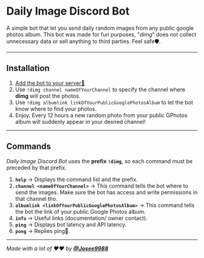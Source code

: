 # **Daily Image Discord Bot**

A simple bot that let you send daily random images from any public google photos album.
This bot was made for fun purposes, "*dimg*" does not collect unnecessary data or sell anything to third parties.
Feel safe🛡️.

---

## **Installation**

1. [Add the bot to your server🤖](https://discord.com/oauth2/authorize?client_id=806274731245436960&permissions=3072&scope=bot
)
2. Use `!dimg channel nameOfYourChannel` to specify the channel where **dimg** will post the photos.
3. Use `!dimg albumlink linkOfYourPublicGooglePhotosAlbum` to let the bot know where to find your photos.
4. Enjoy. Every 12 hours a new random photo from your public GPhotos album will suddenly appear in your desired channel!

---

## **Commands**

*Daily Image Discord Bot* uses the **prefix** **`!dimg`**, so each command must be preceded by that prefix.

1. **`help`** -> Displays the command list and the prefix.
2. **`channel <nameOfYourChannel>`** -> This command tells the bot where to send the images. Make sure the bot has
   access and write permissions in that channel tho.
3. **`albumlink <linkOfYourPublicGooglePhotosAlbum>`** ->  This command tells the bot the link of your public Google
   Photos album.
4. **`info`** -> Useful links (documentation/ owner contact).
5. **`ping`** -> Displays bot latency and API latency.
6. **`pong`** -> Replies ping🤪.

---

_Made with a lot of ❤️❤️ by **[@Josee9988](https://github.com/Josee9988)**_
